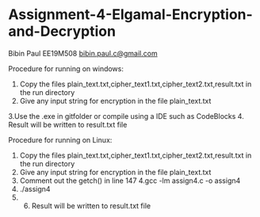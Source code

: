 # Assignment-4-Elgamal-Encryption-and-Decryption

Bibin Paul EE19M508 bibin.paul.c@gmail.com

Procedure for running on windows:

1. Copy the files plain_text.txt,cipher_text1.txt,cipher_text2.txt,result.txt in the run directory
2. Give any input string for encryption in the file plain_text.txt

3.Use the .exe in gitfolder or
compile using a IDE such as CodeBlocks
4. Result will be written to result.txt file

Procedure for running on Linux:

1. Copy the files plain_text.txt,cipher_text1.txt,cipher_text2.txt,result.txt in the run directory
2. Give any input string for encryption in the file plain_text.txt
3. Comment out the getch() in line 147
4.gcc -lm assign4.c -o assign4
5. ./assign4
6. 6. Result will be written to result.txt file
